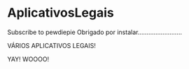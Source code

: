 # AplicativosLegais
Subscribe to pewdiepie
Obrigado por instalar.........................
































VÁRIOS APLICATIVOS LEGAIS!




YAY!
WOOOO!

